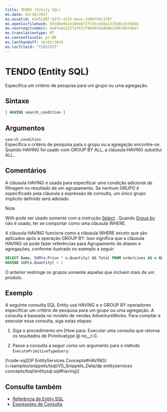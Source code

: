 ```yaml
---
title: TENDO (Entity SQL)
ms.date: 03/30/2017
ms.assetid: b5d52d97-8372-4335-beac-2d0b79dc3707
ms.openlocfilehash: 97ed6e06241804bf2f576c910a2235b0cb570bbb
ms.sourcegitcommit: 8a0fe8a2227af612f8b8941bdb8b19d6268748e7
ms.translationtype: MT
ms.contentlocale: pt-BR
ms.lasthandoff: 10/03/2019
ms.locfileid: "71833727"
---
```

# <a name="having-entity-sql"></a>TENDO (Entity SQL)
Especifica um critério de pesquisa para um grupo ou uma agregação.  
  
## <a name="syntax"></a>Sintaxe  
  
```sql  
[ HAVING search_condition ]  
```  
  
## <a name="arguments"></a>Argumentos  
 `search_condition`  
 Especifica o critério de pesquisa para o grupo ou a agregação encontre-se. Quando HAVING foi usado com GROUP BY ALL, a cláusula HAVING substitui ALL.  
  
## <a name="remarks"></a>Comentários  
 A cláusula HAVING é usada para especificar uma condição adicional de filtragem no resultado de um agrupamento. Se nenhum GRUPO é especificado pela cláusula a expressão de consulta, um único grupo implícito definido será adotado.  
  
> [!NOTE]
> With pode ser usado somente com a instrução [Select](select-entity-sql.md) . Quando [Group by](group-by-entity-sql.md) não é usado, ter se comportar como uma cláusula WHERE.  
  
A cláusula HAVING funciona como a cláusula WHERE exceto que são aplicados após a operação GROUP BY. Isso significa que a cláusula HAVING só pode fazer referências para Agrupamento de aliases e agregações, conforme ilustrado no exemplo a seguir:
  
```sql  
SELECT Name, SUM(o.Price * o.Quantity) AS Total FROM orderLines AS o GROUP BY o.Product AS Name  
HAVING SUM(o.Quantity) > 1  
```  
  
 O anterior restringe os grupos somente aquelas que incluem mais de um produto.  
  
## <a name="example"></a>Exemplo  
 A seguinte consulta SQL Entity usa HAVING e o GROUP BY operadores especificar um critério de pesquisa para um grupo ou uma agregação. A consulta é baseada no modelo de vendas AdventureWorks. Para compilar e executar essa consulta, siga estas etapas:  
  
1. Siga o procedimento em [How para: Executar uma consulta que retorna os resultados de Primitivatype @ no__t-0.  
  
2. Passe a consulta a seguir como um argumento para o método `ExecutePrimitiveTypeQuery`:  
  
 [!code-sql[DP EntityServices Concepts#HAVING](~/samples/snippets/tsql/VS_Snippets_Data/dp entityservices concepts/tsql/entitysql.sql#having)]  
  
## <a name="see-also"></a>Consulte também

- [Referência de Entity SQL](entity-sql-reference.md)
- [Expressões de Consulta](query-expressions-entity-sql.md)
